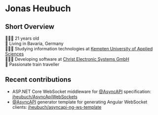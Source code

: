 # Jonas Heubuch
## Short Overview
🙋🏻‍♂️  21 years old  
🏡  Living in Bavaria, Germany  
👨🏻‍🎓  Studying information technologies at [Kempten University of Applied Sciences](https://hs-kempten.de/en)  
👨🏻‍💻  Developing software at [Christ Electronic Systems GmbH](https://christ-es.com)  
🚆  Passionate train traveller
## Recent contributions
- ASP.NET Core WebSocket middleware for [@AsyncAPI](https://github.com/asyncapi) specification: [jheubuch/AsyncApiWebSockets](https://github.com/jheubuch/AsyncApiWebSockets)
- [@AsyncAPI](https://github.com/asyncapi) generator template for generating Angular WebSocket clients: [jheubuch/asyncapi-ng-ws-template](https://github.com/jheubuch/asyncapi-ng-ws-template)